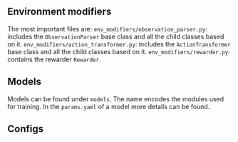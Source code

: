 ## Environment modifiers

The most important files are:
`env_modifiers/observation_parser.py`: includes the `ObservationParser` base class and all the child classes based on it.
`env_modifiers/action_transformer.py`: includes the `ActionTransformer` base class and all the child classes based on it.
`env_modifiers/rewarder.py`: contains the rewarder `Rewarder`.

## Models
Models can be found under `models`. The name encodes the modules used for training. In the `params.yaml` of a model more details can be found.

## Configs




